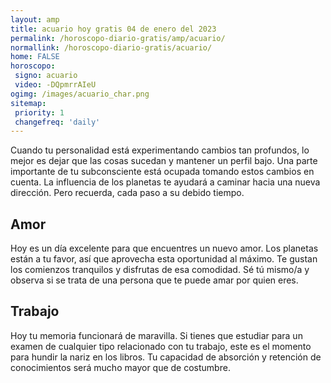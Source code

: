 ```yaml
---
layout: amp
title: acuario hoy gratis 04 de enero del 2023 
permalink: /horoscopo-diario-gratis/amp/acuario/
normallink: /horoscopo-diario-gratis/acuario/
home: FALSE
horoscopo:
 signo: acuario
 video: -DQpmrrAIeU
ogimg: /images/acuario_char.png
sitemap:
 priority: 1
 changefreq: 'daily'
---
```



Cuando tu personalidad está experimentando cambios tan profundos, lo mejor es dejar que las cosas sucedan y mantener un perfil bajo. Una parte importante de tu subconsciente está ocupada tomando estos cambios en cuenta. La influencia de los planetas te ayudará a caminar hacia una nueva dirección. Pero recuerda, cada paso a su debido tiempo.

## Amor

Hoy es un día excelente para que encuentres un nuevo amor. Los planetas están a tu favor, así que aprovecha esta oportunidad al máximo. Te gustan los comienzos tranquilos y disfrutas de esa comodidad. Sé tú mismo/a y observa si se trata de una persona que te puede amar por quien eres.

## Trabajo

Hoy tu memoria funcionará de maravilla. Si tienes que estudiar para un examen de cualquier tipo relacionado con tu trabajo, este es el momento para hundir la nariz en los libros. Tu capacidad de absorción y retención de conocimientos será mucho mayor que de costumbre.